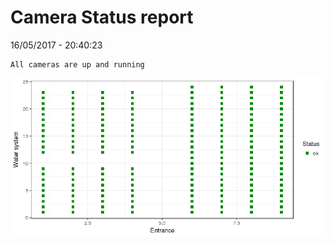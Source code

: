 Camera Status report
================
16/05/2017 - 20:40:23

    All cameras are up and running

![](camreport_files/figure-markdown_github/unnamed-chunk-2-1.png)
